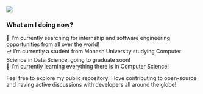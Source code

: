 <div><img src="https://readme-typing-svg.herokuapp.com?color=%23000000&size=30&multiline=true&height=45&lines=Hi%2C+my+name+is+Zach+%E2%9C%A8"></div>
<h3>What am I doing now?</h3>
🎐 I’m currently searching for internship and software engineering opportunities from all over the world!<br>
🪔 I’m currently a student from Monash University studying Computer Science in Data Science, going to graduate soon!<br>
🌱 I’m currently learning everything there is in Computer Science!<br>

Feel free to explore my public repository! I love contributing to open-source and having active discussions with developers all around the globe!

